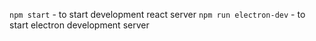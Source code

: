 `npm start` - to start development react server
`npm run electron-dev` - to start electron development server
